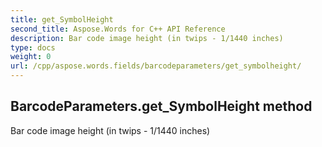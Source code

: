 ```yaml
---
title: get_SymbolHeight
second_title: Aspose.Words for C++ API Reference
description: Bar code image height (in twips - 1/1440 inches) 
type: docs
weight: 0
url: /cpp/aspose.words.fields/barcodeparameters/get_symbolheight/
---
```

## BarcodeParameters.get_SymbolHeight method


Bar code image height (in twips - 1/1440 inches)

